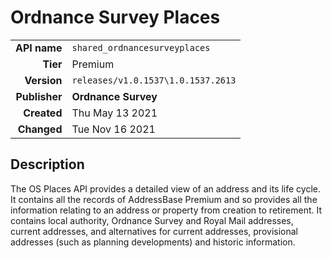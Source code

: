 # Ordnance Survey Places
| | |
|-:|-|
|**API name**|`shared_ordnancesurveyplaces`|
|**Tier**|Premium|
|**Version**|`releases/v1.0.1537\1.0.1537.2613`|
|**Publisher**|**Ordnance Survey**|
|**Created**|Thu May 13 2021|
|**Changed**|Tue Nov 16 2021|

## Description
The OS Places API provides a detailed view of an address and its life cycle. It contains all the records of AddressBase Premium and so provides all the information relating to an address or property from creation to retirement. It contains local authority, Ordnance Survey and Royal Mail addresses, current addresses, and alternatives for current addresses, provisional addresses (such as planning developments) and historic information.
